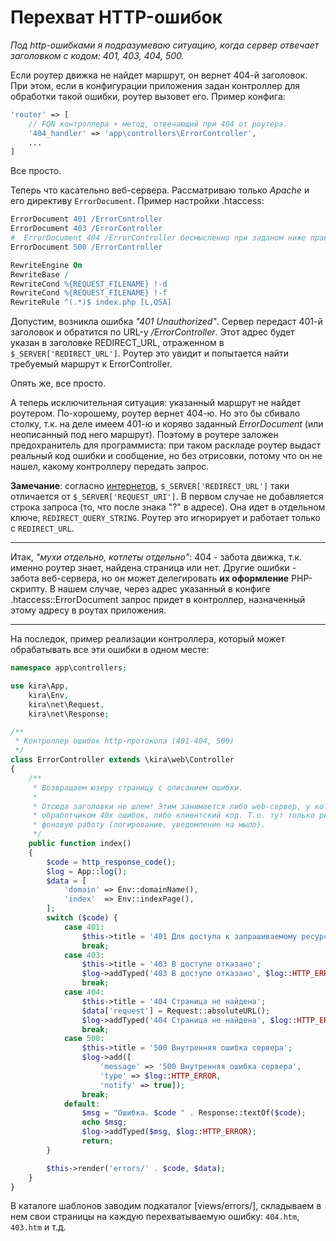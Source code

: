 # Перехват HTTP-ошибок

*Под http-ошибками я подразумеваю ситуацию, когда сервер отвечает заголовком с кодом: 401, 403, 404, 500.*

Если роутер движка не найдет маршрут, он вернет 404-й заголовок. При этом, если в конфигурации приложения задан контроллер для обработки такой ошибки, роутер вызовет его. Пример конфига:

```PHP
'router' => [
    // FQN контроллера + метод, отвечающий при 404 от роутера.
    '404_handler' => 'app\controllers\ErrorController',
    ...
]
```

Все просто.

Теперь что касательно веб-сервера. Рассматриваю только *Apache* и его директиву `ErrorDocument`. Пример настройки .htaccess:

```Apache
ErrorDocument 401 /ErrorController
ErrorDocument 403 /ErrorController
#  ErrorDocument 404 /ErrorController бесмысленно при заданом ниже правиле
ErrorDocument 500 /ErrorController

RewriteEngine On
RewriteBase /
RewriteCond %{REQUEST_FILENAME} !-d
RewriteCond %{REQUEST_FILENAME} !-f
RewriteRule ^(.*)$ index.php [L,QSA]

```

Допустим, возникла ошибка *"401 Unauthorized"*. Сервер передаст 401-й заголовок и обратится по URL-у */ErrorController*. Этот адрес будет указан в заголовке REDIRECT_URL, отраженном в `$_SERVER['REDIRECT_URL']`. Роутер это увидит и попытается найти требуемый маршрут к ErrorController.

Опять же, все просто.

А теперь исключительная ситуация: указанный маршрут не найдет роутером. По-хорошему, роутер вернет 404-ю. Но это бы сбивало столку, т.к. на деле имеем 401-ю и коряво заданный *ErrorDocument* (или неописанный под него маршрут). Поэтому в роутере заложен предохранитель для программиста: при таком раскладе роутер выдаст реальный код ошибки и сообщение, но без отрисовки, потому что он не нашел, какому контроллеру передать запрос.

**Замечание**: согласно [интернетов](http://stackoverflow.com/a/6483945/5497749), `$_SERVER['REDIRECT_URL']` таки отличается от `$_SERVER['REQUEST_URI']`. В первом случае не добавляется строка запроса (то, что после знака "?" в адресе). Она идет в отдельном ключе, `REDIRECT_QUERY_STRING`. Роутер это игнорирует и работает только с `REDIRECT_URL`.

---

Итак, *"мухи отдельно, котлеты отдельно"*: 404 - забота движка, т.к. именно роутер знает, найдена страница или нет. Другие ошибки - забота веб-сервера, но он может делегировать **их оформление** PHP-скрипту. В нашем случае, через адрес указанный в конфиге .htaccess::ErrorDocument запрос придет в контроллер, назначенный этому адресу в роутах приложения.

---

На последок, пример реализации контроллера, который может обрабатывать все эти ошибки в одном месте:
```PHP
namespace app\controllers;

use kira\App,
    kira\Env,
    kira\net\Request,
    kira\net\Response;

/**
 * Контроллер ошибок http-протокола (401-404, 500)
 */
class ErrorController extends \kira\web\Controller
{
    /**
     * Возвращаем юзеру страницу с описанием ошибки.
     *
     * Отсюда заголовки не шлем! Этим занимается либо web-сервер, у которого текущий метод прописан
     * обработчиком 40x ошибок, либо клиентский код. Т.о. тут только рисуем страницу и выполняем
     * фоновую работу (логирование, уведомление на мыло).
     */
    public function index()
    {
        $code = http_response_code();
        $log = App::log();
        $data = [
            'domain' => Env::domainName(),
            'index'  => Env::indexPage(),
        ];
        switch ($code) {
            case 401:
                $this->title = '401 Для доступа к запрашиваемому ресурсу требуется аутентификация';
                break;
            case 403:
                $this->title = '403 В доступе отказано';
                $log->addTyped('403 В доступе отказано', $log::HTTP_ERROR);
                break;
            case 404:
                $this->title = '404 Страница не найдена';
                $data['request'] = Request::absoluteURL();
                $log->addTyped('404 Страница не найдена', $log::HTTP_ERROR);
                break;
            case 500:
                $this->title = '500 Внутренняя ошибка сервера';
                $log->add([
                    'message' => '500 Внутренняя ошибка сервера',
                    'type' => $log::HTTP_ERROR,
                    'notify' => true]);
                break;
            default:
                $msg = "Ошибка. $code " . Response::textOf($code);
                echo $msg;
                $log->addTyped($msg, $log::HTTP_ERROR);
                return;
        }

        $this->render('errors/' . $code, $data);
    }
}
```

В каталоге шаблонов заводим подкаталог [views/errors/], складываем в нем свои страницы на каждую перехватываемую ошибку: `404.htm`, `403.htm` и т.д.
